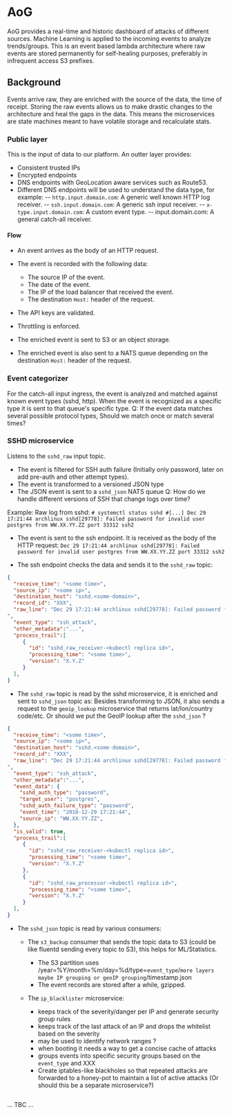 # AoG

AoG provides a real-time and historic dashboard of attacks of different sources.
Machine Learning is applied to the incoming events to analyze trends/groups.
This is an event based lambda architecture where raw events are stored permanently for self-healing purposes, preferably in infrequent access S3 prefixes.

## Background
Events arrive raw, they are enriched with the source of the data, the time of receipt.
Storing the raw events allows us to make drastic changes to the architecture and heal the gaps in the data.
This means the microservices are state machines meant to have volatile storage and recalculate stats.

### Public layer
This is the input of data to our platform. An outter layer provides:
- Consistent trusted IPs
- Encrypted endpoints
- DNS endpoints with GeoLocation aware services such as Route53.
- Different DNS endpoints will be used to understand the data type, for example:
-- `http.input.domain.com`: A generic well known HTTP log receiver.
-- `ssh.input.domain.com`: A generic ssh input receiver.
-- `x-type.input.domain.com`: A custom event type.
-- input.domain.com: A general catch-all receiver.

#### Flow

- An event arrives as the body of an HTTP request.
- The event is recorded with the following data:

  - The source IP of the event.
  - The date of the event.
  - The IP of the load balancer that received the event.
  - The destination `Host:` header of the request.
- The API keys are validated.
- Throttling is enforced.
- The enriched event is sent to S3 or an object storage.
- The enriched event is also sent to a NATS queue depending on the destination `Host:` header of the request.

### Event categorizer

For the catch-all input ingress, the event is analyzed and matched against known event types (sshd, http).
When the event is recognized as a specific type it is sent to that queue's specific type.
Q: If the event data matches several possible protocol types, Should we match once or match several times?

### SSHD microservice 
Listens to the `sshd_raw` input topic.
- The event is filtered for SSH auth failure (Initially only password, later on add pre-auth and other attempt types).
- The event is transformed to a versioned JSON type
- The JSON event is sent to a `sshd_json` NATS queue
Q: How do we handle different versions of SSH that change logs over time?


Example:
Raw log from sshd:
`# systemctl status sshd
#[...]
Dec 29 17:21:44 archlinux sshd[29778]: Failed password for invalid user postgres from WW.XX.YY.ZZ port 33312 ssh2`

- The event is sent to the ssh endpoint. It is received as the body of the HTTP request:
`Dec 29 17:21:44 archlinux sshd[29778]: Failed password for invalid user postgres from WW.XX.YY.ZZ port 33312 ssh2`

- The ssh endpoint checks the data and sends it to the `sshd_raw` topic:
```json
{
  "receive_time": "<some time>",
  "source_ip": "<some ip>",
  "destination_host": "sshd.<some-domain>",
  "record_id": "XXX",
  "raw_line": "Dec 29 17:21:44 archlinux sshd[29778]: Failed password for invalid user postgres from WW.XX.YY.ZZ port 33312 ssh2`
",
  "event_type": "ssh_attack",
  "other_metadata":"...",
  "process_trail":[
     {
       "id": "sshd_raw_receiver-<kubectl replica id>",
       "processing_time": "<some time>",
       "version": "X.Y.Z"
     }
  ],
}
```

- The `sshd_raw` topic is read by the sshd microservice, it is enriched and sent to `sshd_json` topic as:
  Besides transforming to JSON, it also sends a request to the `geoip_lookup` microservice that returns lat/lon/country code/etc.
  Or should we put the GeoIP lookup after the `sshd_json` ?
```json
{
  "receive_time": "<some time>",
  "source_ip": "<some ip>",
  "destination_host": "sshd.<some-domain>",
  "record_id": "XXX",
  "raw_line": "Dec 29 17:21:44 archlinux sshd[29778]: Failed password for invalid user postgres from WW.XX.YY.ZZ port 33312 ssh2`
",
  "event_type": "ssh_attack",
  "other_metadata":"...",
  "event_data": {
    "sshd_auth_type": "password",
    "target_user": "postgres",
    "sshd_auth_failure_type": "password",
    "event_time": "2018-12-29 17:21:44",
    "source_ip": "WW.XX.YY.ZZ",
  },
  "is_valid": true,
  "process_trail":[
     {
       "id": "sshd_raw_receiver-<kubectl replica id>",
       "processing_time": "<some time>",
       "version": "X.Y.Z"
     },
     {
       "id": "sshd_raw_processor-<kubectl replica id>",
       "processing_time": "<some time>",
       "version": "X.Y.Z"
     }
  ],
}
```

- The `sshd_json` topic is read by various consumers:

  - The `s3_backup` consumer that sends the topic data to S3 (could be like fluentd sending every topic to S3), this helps for ML/Statistics.

    - The S3 partition uses /year=%Y/month=%m/day=%d/type=`event_type`/`more layers maybe IP grouping or geoIP grouping`/timestamp.json
    - The event records are stored after a while, gzipped.
  - The `ip_blacklister` microservice: 

    - keeps track of the severity/danger per IP and generate security group rules
    - keeps track of the last attack of an IP and drops the whitelist based on the severity
    - may be used to identify network ranges ?
    - when booting it needs a way to get a concise cache of attacks
    - groups events into specific security groups based on the `event_type` and XXX
    - Create iptables-like blackholes so that repeated attacks are forwarded to a honey-pot to maintain a list of active attacks (Or should this be a separate microservice?)
```json
```
... TBC ...
